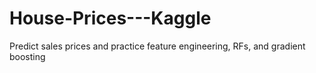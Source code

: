 # House-Prices---Kaggle
Predict sales prices and practice feature engineering, RFs, and gradient boosting
